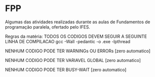 # FPP
Algumas das atividades realizadas durante as aulas de Fundamentos de programação paralela, ofertado pelo IFES.


Regras da matéria: 
TODOS OS CODIGOS DEVEM SEGUIR A SEGUINTE LINHA DE COMPILACAO
gcc -Wall -pedantic -o <nome do executavel desejado>.exe <nome dos codigos fontes> -lpthread

NENHUM CODIGO PODE TER WARNINGs OU ERRORs [zero automatico]

NENHUM CODIGO PODE TER VARIAVEL GLOBAL [zero automatico]

NENHUM CODIGO PODE TER BUSY-WAIT [zero automatico]

